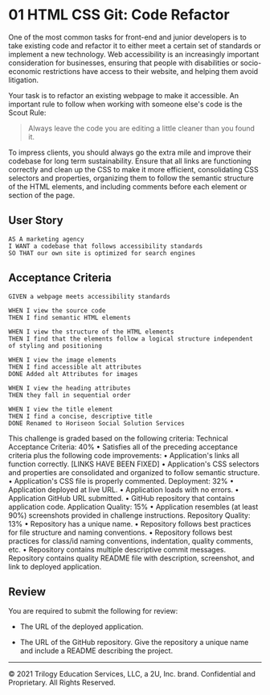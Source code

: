 # 01 HTML CSS Git: Code Refactor

One of the most common tasks for front-end and junior developers is to take existing code and refactor it to either meet a certain set of standards or implement a new technology. Web accessibility is an increasingly important consideration for businesses, ensuring that people with disabilities or socio-economic restrictions have access to their website, and helping them avoid litigation.

Your task is to refactor an existing webpage to make it accessible. An important rule to follow when working with someone else's code is the Scout Rule:

> Always leave the code you are editing a little cleaner than you found it.

To impress clients, you should always go the extra mile and improve their codebase for long term sustainability. Ensure that all links are functioning correctly and clean up the CSS to make it more efficient, consolidating CSS selectors and properties, organizing them to follow the semantic structure of the HTML elements, and including comments before each element or section of the page.

## User Story

```
AS A marketing agency
I WANT a codebase that follows accessibility standards
SO THAT our own site is optimized for search engines
```

## Acceptance Criteria

```
GIVEN a webpage meets accessibility standards

WHEN I view the source code
THEN I find semantic HTML elements

WHEN I view the structure of the HTML elements
THEN I find that the elements follow a logical structure independent of styling and positioning

WHEN I view the image elements
THEN I find accessible alt attributes
DONE Added alt Attributes for images

WHEN I view the heading attributes
THEN they fall in sequential order

WHEN I view the title element
THEN I find a concise, descriptive title
DONE Renamed to Horiseon Social Solution Services
```
This challenge is graded based on the following criteria:
Technical Acceptance Criteria: 40%
• Satisfies all of the preceding acceptance criteria plus the following code improvements:
• Application's links all function correctly. [LINKS HAVE BEEN FIXED]
• Application's CSS selectors and properties are consolidated and organized to follow semantic structure. 
• Application's CSS file is properly commented.
Deployment: 32%
• Application deployed at live URL.
• Application loads with no errors.
• Application GitHub URL submitted.
• GitHub repository that contains application code.
Application Quality: 15%
• Application resembles (at least 90%) screenshots provided in challenge instructions.
Repository Quality: 13%
• Repository has a unique name.
• Repository follows best practices for file structure and naming conventions.
• Repository follows best practices for class/id naming conventions, indentation, quality comments, etc.
• Repository contains multiple descriptive commit messages.
Repository contains quality README file with description, screenshot, and link to deployed application.
## Review

You are required to submit the following for review:

* The URL of the deployed application.

* The URL of the GitHub repository. Give the repository a unique name and include a README describing the project.

- - -
© 2021 Trilogy Education Services, LLC, a 2U, Inc. brand. Confidential and Proprietary. All Rights Reserved.
